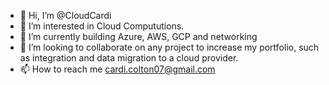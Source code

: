- 👋 Hi, I’m @CloudCardi
- 👀 I’m interested in Cloud Compututions.
- 🌱 I’m currently building Azure, AWS, GCP and networking
- 💞️ I’m looking to collaborate on any project to increase my portfolio, such as integration and data migration to a cloud provider.
- 📫 How to reach me cardi.colton07@gmail.com

<!---
CloudCardi/CloudCardi is a ✨ special ✨ repository because its `README.md` (this file) appears on your GitHub profile.
You can click the Preview link to take a look at your changes.
--->
